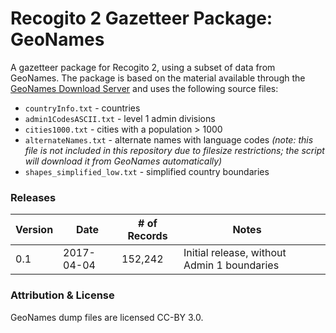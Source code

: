 # Recogito 2 Gazetteer Package: GeoNames

A gazetteer package for Recogito 2, using a subset of data from GeoNames. The package is based
on the material available through the [GeoNames Download Server](http://www.geonames.org/export/)
and uses the following source files:

* `countryInfo.txt` - countries
* `admin1CodesASCII.txt` - level 1 admin divisions
* `cities1000.txt` - cities with a population > 1000
* `alternateNames.txt` - alternate names with language codes _(note: this file is not included
  in this repository due to filesize restrictions; the script will download it from GeoNames
  automatically)_
* `shapes_simplified_low.txt` - simplified country boundaries

### Releases

| Version | Date       | # of Records | Notes                                       | |
|---------|------------|--------------|---------------------------------------------|-|
|0.1      | 2017-04-04 | 152,242      | Initial release, without Admin 1 boundaries | |

### Attribution & License

GeoNames dump files are licensed CC-BY 3.0.
